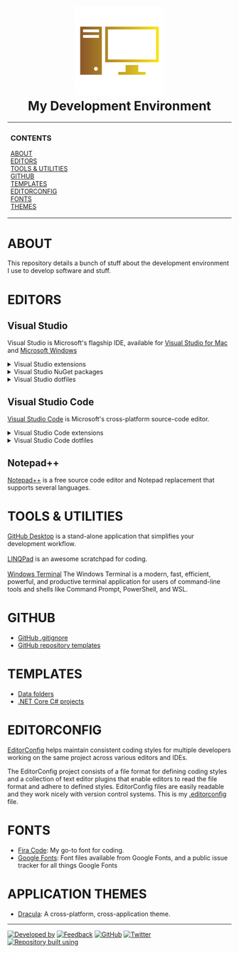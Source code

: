 <!--
  GitHub Repository Template (https://github.com/aprettycoolprogram/repository-template)
  Build 20.10.1035
  Authors: development@aprettycoolprogram.com
-->

<!-- Repository name, icon, and short description -->
<h1 align="center">

  <img src="repository-data/image/logo/my-development-environment-logo-768x768.png" alt="My Development Environment (logo)" width="200">
  <br>
  My Development Environment
  <br>

</h1>

<!-- Vertical menu -->
<!-- NOTE: The HTML indentations have to stay this way to work. -->
<table>
<tr>
<td img src="RepositoryData/Asset/Image/Document/README/spacer.png" alt="blank-spacer" width="1000" height="1">

  ### CONTENTS
  [ABOUT](#about)<br>
  [EDITORS](#editors)<br>
  [TOOLS & UTILITIES](#tools-&-utilities)<br>
  [GITHUB](#github)<br>
  [TEMPLATES](#templates)<br>
  [EDITORCONFIG](#editorconfig)<br>
  [FONTS](#fonts)<br>
  [THEMES](#themes)

</td>
</tr>
</table>

<!-- About this repository -->
# ABOUT
This repository details a bunch of stuff about the development environment I use to develop software and stuff.

# EDITORS

## Visual Studio
Visual Studio is Microsoft's flagship IDE, available for [Visual Studio for Mac](https://visualstudio.microsoft.com/vs/mac/) and [Microsoft Windows](https://visualstudio.microsoft.com/vs/)

<details>
<summary>Visual Studio extensions</summary>

* [.ignore**](https://marketplace.visualstudio.com/items?itemName=MadsKristensen.ignore): A language service that makes it painless to handle all types of .ignore files.
* [Automatic Versions 2](https://marketplace.visualstudio.com/items?itemName=PrecisionInfinity.AutomaticVersions): Automatically increments or updates version numbers in a project.
* [Comment Remover](https://marketplace.visualstudio.com/items?itemName=MadsKristensen.CommentRemover): Remove all comments in any file with a click of a button. Can also remove #regions and preserve XML Doc comments.
* [EditorConfig Language Service](https://marketplace.visualstudio.com/items?itemName=MadsKristensen.EditorConfig): Language service for .editorconfig files.
* [Editor Guidelines](https://marketplace.visualstudio.com/items?itemName=PaulHarrington.EditorGuidelines): Adds vertical column guides to the Visual Studio text editor.
* [License Header Manager](https://marketplace.visualstudio.com/items?itemName=StefanWenig.LicenseHeaderManager): Add license headers to source code files.
* [Live Share](https://visualstudio.microsoft.com/services/live-share/): Real-time collaborative development
* [Microsoft Library Manager](https://github.com/aspnet/LibraryManager): Install and consume 3rd-party client-side libraries with ease.
* [Open in Visual Studio Code](https://marketplace.visualstudio.com/items?itemName=MadsKristensen.OpeninVisualStudioCode): Open any solution, project, folder and file in Visual Studio Code.
* [Productivity Power Tools 2017/2019](https://marketplace.visualstudio.com/items?itemName=VisualStudioPlatformTeam.ProductivityPowerPack2017): Includes the following extensions:
  * Align Assignments
  * Copy As Html
  * Double-Click Maximize
  * Fix Mixed Tabs
  * Match Margin
  * Middle-Click Scroll
  * Peek Help
  * Power Commands for Visual Studio
  * Quick Launch Tasks
  * Shrink Empty Lines
  * Solution Error Visualizer
  * Time Stamp Margin
* [Trailing Whitespace Visualizer](https://marketplace.visualstudio.com/items?itemName=MadsKristensen.TrailingWhitespaceVisualizer): Identify and remove any trailing whitespace.
* [Tweaks](https://marketplace.visualstudio.com/items?itemName=MadsKristensen.Tweaks): A collection of minor fixes and tweaks for Visual Studio to reduce the paper cuts and make you a happier developer
* [Viasfora](https://marketplace.visualstudio.com/items?itemName=TomasRestrepo.Viasfora): improves your text editing experience through the use of color and other features.
* [VSColorOutput](https://marketplace.visualstudio.com/items?itemName=MikeWard-AnnArbor.VSColorOutput): Color output for build and debug windows.
* [Web Essentials 2019](https://marketplace.visualstudio.com/items?itemName=MadsKristensen.WebEssentials2019&ssr=false): Includes the following extensions:
  * Add New File
  * Browser Reload on Save
  * Browser Sync
  * Bundler & Minifier
  * CSS Tools 2019
  * Editor Enhancements
  * File Icons
  * File Nesting
  * Glyphfriend 2019
  * HTML Tool 2019
  * Image Optimizer
  * Image Sprites
  * Markdown Editor
  * Open Command Line
  * Package Installer
  * Package Security Alerts
  * SVG Viewer
  * Web Accessibility Checker
  * Web Compiler
  * ZenCoding
* [XAMLStyler](https://marketplace.visualstudio.com/items?itemName=TeamXavalon.XAMLStyler): Formats XAML source code based on a set of styling rules

</details>

<details>
<summary>Visual Studio NuGet packages</summary>

* [Roslyn Analyzers](https://github.com/dotnet/roslyn-analyzers)
* [Roslynator](https://github.com/JosefPihrt/Roslynator)

</details>

<details>
<summary>Visual Studio dotfiles</summary>

* [Visual Studio 2019 .vssettings](dotfile/vs2019/visual-studio-2019.vssettings)
* [License Header Manager license header](dotfile/vs2019/license-header-manager.licenseheader)
* [Viasfora settings](dotfile/vs2019/viasfora-settings.xml)
* [Viasfora theme](dotfile/vs2019/viasfora-theme.json)

</details>

## Visual Studio Code
[Visual Studio Code](https://code.visualstudio.com/) is Microsoft's cross-platform source-code editor.

<details>
<summary>Visual Studio Code extensions</summary>

* Soon

</details>

<details>
<summary>Visual Studio Code dotfiles</summary>

* [extensions.json](dotfile/vscode/extensions.json)
* [keybindings.json](dotfile/vscode/keybindings.json)
* [keybindingsMac.json](dotfile/vscode/keybindingsMac.json)
* [settings.json](dotfile/vscode/settings.json)

</details>

## Notepad++
[Notepad++](https://notepad-plus-plus.org/) is a free source code editor and Notepad replacement that supports several languages.

# TOOLS & UTILITIES
[GitHub Desktop](https://desktop.github.com/) is a stand-alone application that simplifies your development workflow.<br>
<br>
[LINQPad](https://www.linqpad.net/) is an awesome scratchpad for coding.<br>
<br>
[Windows Terminal](https://www.microsoft.com/en-us/p/windows-terminal/9n0dx20hk701?activetab=pivot:overviewtab) The Windows Terminal is a modern, fast, efficient, powerful, and productive terminal application for users of command-line tools and shells like Command Prompt, PowerShell, and WSL.

# GITHUB
* [GitHub .gitignore](https://github.com/APrettyCoolProgram/my-development-environment/blob/development/dotfile/github/.gitignore)
* [GitHub repository templates](https://github.com/APrettyCoolProgram/my-development-environment/tree/master/templates/github)

# TEMPLATES
* [Data folders](https://github.com/APrettyCoolProgram/my-development-environment/tree/master/templates/data-folders/)
* [.NET Core C# projects](https://github.com/APrettyCoolProgram/my-development-environment/tree/master/templates/csharp)

# EDITORCONFIG
[EditorConfig](https://editorconfig.org/) helps maintain consistent coding styles for multiple developers working on the same project across various editors and IDEs.

The EditorConfig project consists of a file format for defining coding styles and a collection of text editor plugins that enable editors to read the file format and adhere to defined styles. EditorConfig files are easily readable and they work nicely with version control systems. This is my [.editorconfig](dotfile/editor.config/generic.editorconfig) file.

# FONTS
* [Fira Code](https://github.com/tonsky/FiraCode): My go-to font for coding.
* [Google Fonts](https://github.com/google/fonts): Font files available from Google Fonts, and a public issue tracker for all things Google Fonts

# APPLICATION THEMES
* [Dracula](https://draculatheme.com/): A cross-platform, cross-application theme.

***

<!-- DEVELOPMENT FOOTER -->
[![Developed by](https://img.shields.io/badge/developed%20by-a%20pretty%20cool%20program-17806D.svg)](https://aprettycoolprogram.com)&nbsp;[![Feedback](https://img.shields.io/badge/feedback@aprettycoolprogram.com-17806D.svg)](mailto:feedback@aprettycoolprogram.com)&nbsp;[![GitHub](https://img.shields.io/github/followers/aprettycoolprogram.svg?label=GitHub&style=social)](https://github.com/aprettycoolprogram)&nbsp;[![Twitter](https://img.shields.io/twitter/follow/aprettycoolprog.svg?label=Twitter&style=social)](https://twitter.com/aprettycoolprog)&nbsp;<br>
[![Repository built using](https://img.shields.io/badge/repository%20built%20using-a%20pretty%20cool%20repository%20template-17806D.svg)](https://github.com/APrettyCoolProgram/repository-template/tree/master)